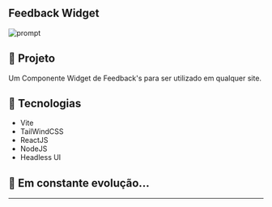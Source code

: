 ## Feedback Widget

![prompt](https://i.imgur.com/EDxtbBY.png)


## 🚀 Projeto

Um Componente Widget de Feedback's para ser utilizado em qualquer site.

## 🔧 Tecnologias

- Vite
- TailWindCSS
- ReactJS
- NodeJS
- Headless UI
## 🚀 **Em constante evolução...**

---